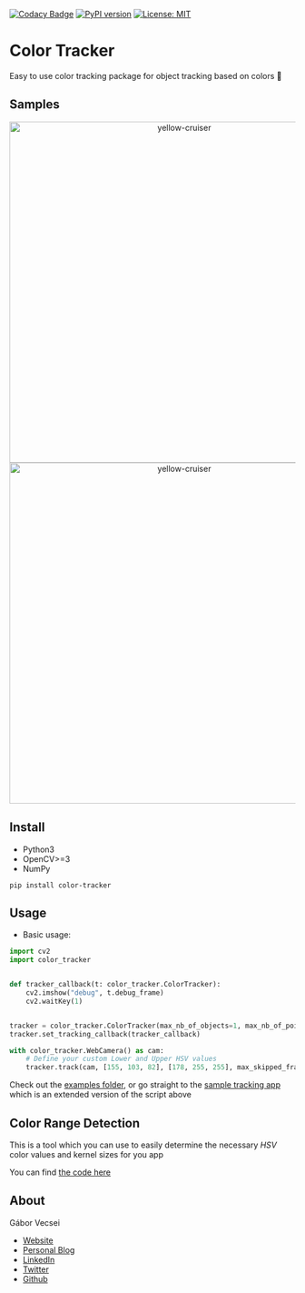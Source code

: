 [![Codacy Badge](https://api.codacy.com/project/badge/Grade/67f0a9e168b3457385f2f7fcd09a9afa)](https://www.codacy.com/app/vecseigabor.x/Color-Tracker?utm_source=github.com&amp;utm_medium=referral&amp;utm_content=gaborvecsei/Color-Tracker&amp;utm_campaign=Badge_Grade)
[![PyPI version](https://badge.fury.io/py/color-tracker.svg)](https://badge.fury.io/py/color-tracker)
[![License: MIT](https://img.shields.io/badge/License-MIT-yellow.svg)](https://opensource.org/licenses/MIT)

# Color Tracker

Easy to use color tracking package for object tracking based on colors :art:

## Samples

<p align="center">
<img src="art/yellow_cruiser.gif" width="600" alt="yellow-cruiser"></a><br/>
<img src="art/ball_tracking.gif" width="600" alt="yellow-cruiser"></a><br/>
</p>

## Install

- Python3
- OpenCV>=3
- NumPy

```
pip install color-tracker
```

## Usage

- Basic usage:

``` python
import cv2
import color_tracker


def tracker_callback(t: color_tracker.ColorTracker):
    cv2.imshow("debug", t.debug_frame)
    cv2.waitKey(1)


tracker = color_tracker.ColorTracker(max_nb_of_objects=1, max_nb_of_points=20, debug=True)
tracker.set_tracking_callback(tracker_callback)

with color_tracker.WebCamera() as cam:
    # Define your custom Lower and Upper HSV values
    tracker.track(cam, [155, 103, 82], [178, 255, 255], max_skipped_frames=24)
```

Check out the [examples folder](examples), or go straight to the [sample tracking app](examples/tracking.py) which is an extended
version of the script above

## Color Range Detection

This is a tool which you can use to easily determine the necessary *HSV* color values and kernel sizes for you app

You can find [the code here](examples/hsv_color_detector.py)

## About

Gábor Vecsei

- [Website](https://gaborvecsei.com)
- [Personal Blog](https://gaborvecsei.wordpress.com/)
- [LinkedIn](https://www.linkedin.com/in/gaborvecsei)
- [Twitter](https://twitter.com/GAwesomeBE)
- [Github](https://github.com/gaborvecsei)
